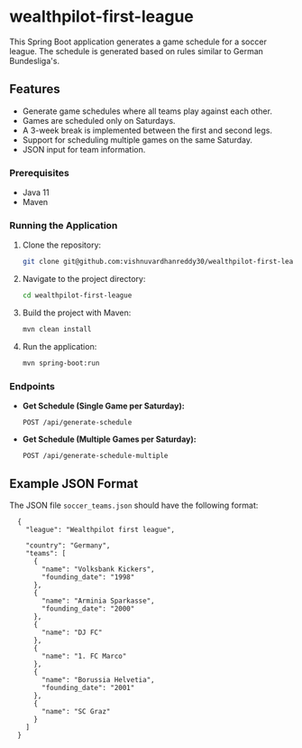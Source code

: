 # wealthpilot-first-league

This Spring Boot application generates a game schedule for a soccer league. The schedule is generated based on rules similar to German Bundesliga's.

## Features

- Generate game schedules where all teams play against each other.
- Games are scheduled only on Saturdays.
- A 3-week break is implemented between the first and second legs.
- Support for scheduling multiple games on the same Saturday.
- JSON input for team information.

### Prerequisites

- Java 11
- Maven

### Running the Application

1. Clone the repository:

    ```bash
    git clone git@github.com:vishnuvardhanreddy30/wealthpilot-first-league.git
    ```

2. Navigate to the project directory:

    ```bash
    cd wealthpilot-first-league
    ```

3. Build the project with Maven:

    ```bash
    mvn clean install
    ```

4. Run the application:

    ```bash
    mvn spring-boot:run
    ```

### Endpoints

- **Get Schedule (Single Game per Saturday):**

    ```
    POST /api/generate-schedule
    ```

- **Get Schedule (Multiple Games per Saturday):**

    ```
    POST /api/generate-schedule-multiple
    ```

## Example JSON Format

The JSON file `soccer_teams.json` should have the following format:

``` 
  {
    "league": "Wealthpilot first league",

    "country": "Germany",
    "teams": [
      {
        "name": "Volksbank Kickers",
        "founding_date": "1998"
      },
      {
        "name": "Arminia Sparkasse",
        "founding_date": "2000"
      },
      {
        "name": "DJ FC"
      },
      {
        "name": "1. FC Marco"
      },
      {
        "name": "Borussia Helvetia",
        "founding_date": "2001"
      },
      {
        "name": "SC Graz"
      }
    ]
  }
